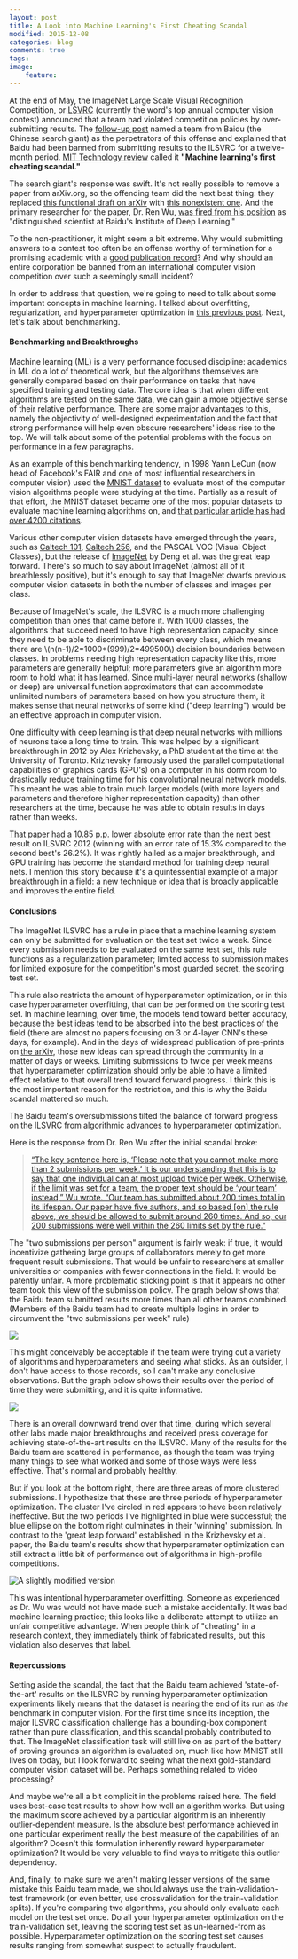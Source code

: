 ```yaml
---
layout: post
title: A Look into Machine Learning's First Cheating Scandal
modified: 2015-12-08
categories: blog
comments: true
tags:
image:
    feature:
---
```



At the end of May, the ImageNet Large Scale Visual Recognition Competition, or [LSVRC](http://www.image-net.org/challenges/LSVRC/) (currently the word's top annual computer vision contest) announced that a team had violated competition policies by over-submitting results. The [follow-up post](http://www.image-net.org/challenges/LSVRC/announcement-June-2-2015) named a team from Baidu (the Chinese search giant) as the perpetrators of this offense and explained that Baidu had been banned from submitting results to the ILSVRC for a twelve-month period. [MIT Technology review](http://www.technologyreview.com/view/538111/why-and-how-baidu-cheated-an-artificial-intelligence-test/) called it **"Machine learning's first cheating scandal."**

The search giant's response was swift. It's not really possible to remove a paper from arXiv.org, so the offending team did the next best thing: they replaced [this functional draft on arXiv](http://arxiv.org/abs/1501.02876v4.pdf) with [this nonexistent one](http://arxiv.org/abs/1501.02876v5). And the primary researcher for the paper, Dr. Ren Wu, [was fired from his position](http://bits.blogs.nytimes.com/2015/06/11/baidu-fires-researcher-tied-to-contest-disqualification/) as "distinguished scientist at Baidu's Institute of Deep Learning."


To the non-practitioner, it might seem a bit extreme. Why would submitting answers to a contest too often be an offense worthy of termination for a promising academic with a [good publication record](https://scholar.google.com/citations?user=0VxDjbcAAAAJ&hl=en)? And why should an entire corporation be banned from an international computer vision competition over such a seemingly small incident?

In order to address that question, we're going to need to talk about some important concepts in machine learning. I talked about overfitting, regularization, and hyperparameter optimization in [this previous post](http://dswalter.github.io/blog/overfitting-regularization-hyperparameters/). Next, let's talk about benchmarking.



#### Benchmarking and Breakthroughs

Machine learning (ML) is a very performance focused discipline: academics in ML do a lot of theoretical work, but the algorithms themselves are generally compared based on their performance on tasks that have specified training and testing data. The core idea is that when different algorithms are tested on the same data, we can gain a more objective sense of their relative performance. There are some major advantages to this, namely the objectivity of well-designed experimentation and the fact that strong performance will help even obscure researchers' ideas rise to the top. We will talk about some of the potential problems with the focus on performance in a few paragraphs.

As an example of this benchmarking tendency, in 1998 Yann LeCun (now head of Facebook's FAIR and one of most influential researchers in computer vision) used the [MNIST dataset](http://yann.lecun.com/exdb/mnist/) to evaluate most of the computer vision algorithms people were studying at the time. Partially as a result of that effort, the MNIST dataset became one of the most popular datasets to evaluate machine learning algorithms on, and [that particular article has had over 4200 citations](https://scholar.google.com/citations?view_op=view_citation&hl=en&user=WLN3QrAAAAAJ&citation_for_view=WLN3QrAAAAAJ:u5HHmVD_uO8C).

Various other computer vision datasets have emerged through the years, such as [Caltech 101](http://www.vision.caltech.edu/Image_Datasets/Caltech101/), [Caltech 256](http://authors.library.caltech.edu/7694/), and the PASCAL VOC (Visual Object Classes), but the release of [ImageNet](http://www.image-net.org/papers/imagenet_cvpr09.pdf) by Deng et al. was the great leap forward. There's so much to say about ImageNet (almost all of it breathlessly positive), but it's enough to say that ImageNet dwarfs previous computer vision datasets in both the number of classes and images per class.

Because of ImageNet's scale, the ILSVRC is a much more challenging competition than ones that came before it. With 1000 classes, the algorithms that succeed need to have high representation capacity, since they need to be able to discriminate between every class, which means there are \\(n(n-1)/2=1000*(999)/2=499500\\) decision boundaries between classes. In problems needing high representation capacity like this, more parameters are generally helpful; more parameters give an algorithm more room to hold what it has learned. Since multi-layer neural networks (shallow or deep) are universal function approximators that can accommodate unlimited numbers of parameters based on how you structure them, it makes sense that neural networks of some kind ("deep learning") would be an effective approach in computer vision.

One difficulty with deep learning is that deep neural networks with millions of neurons take a long time to train. This was helped by a significant breakthrough in 2012 by Alex Krizhevsky, a PhD student at the time at the University of Toronto. Krizhevsky famously used the parallel computational capabilities of graphics cards (GPU's) on a computer in his dorm room to drastically reduce training time for his convolutional neural network models. This meant he was able to train much larger models (with more layers and parameters and therefore higher representation capacity) than other researchers at the time, because he was able to obtain results in days rather than weeks.

[That paper](http://papers.nips.cc/paper/4824-imagenet-classification-with-deep-convolutional-neural-networks.pdf) had a 10.85 p.p. lower absolute error rate than the next best result on ILSVRC 2012 (winning with an error rate of 15.3% compared to the second best's 26.2%). It was rightly hailed as a major breakthrough, and GPU training has become the standard method for training deep neural nets. I mention this story because it's a quintessential example of a major breakthrough in a field: a new technique or idea that is broadly applicable and improves the entire field.


#### Conclusions

The ImageNet ILSVRC has a rule in place that a machine learning system can only be submitted for evaluation on the test set twice a week. Since every submission needs to be evaluated on the same test set, this rule functions as a regularization parameter; limited access to submission makes for limited exposure for the competition's most guarded secret, the scoring test set.

This rule also restricts the amount of hyperparameter optimization, or in this case hyperparameter overfitting, that can be performed on the scoring test set. In machine learning, over time, the models tend toward better accuracy, because the best ideas tend to be absorbed into the best practices of the field (there are almost no papers focusing on 3 or 4-layer CNN's these days, for example). And in the days of widespread publication of pre-prints on [the arXiv](arxiv.org), those new ideas can spread through the community in a matter of days or weeks. Limiting submissions to twice per week means that hyperparameter optimization should only be able to have a limited effect relative to that overall trend toward forward progress.  I think this is the most important reason for the restriction, and this is why the Baidu scandal mattered so much.

The Baidu team's oversubmissions tilted the balance of forward progress on the ILSVRC from algorithmic advances to hyperparameter optimization.

Here is the response from Dr. Ren Wu after the initial scandal broke:

>[“The key sentence here is, ‘Please note that you cannot make more than 2 submissions per week.’ It is our understanding that this is to say that one individual can at most upload twice per week. Otherwise, if the limit was set for a team, the proper text should be ‘your team’ instead,” Wu wrote. “Our team has submitted about 200 times total in its lifespan. Our paper have five authors, and so based [on] the rule above, we should be allowed to submit around 260 times. And so, our 200 submissions were well within the 260 limits set by the rule."](http://www.enterprisetech.com/2015/06/12/baidu-fires-deep-images-ren-wu/)

The "two submissions per person" argument is fairly weak: if true, it would incentivize gathering large groups of collaborators merely to get more frequent result submissions. That would be unfair to researchers at smaller universities or companies with fewer connections in the field. It would be patently unfair. A more problematic sticking point is that it appears no other team took this view of the submission policy. The graph below shows that the Baidu team submitted results more times than all other teams combined. (Members of the Baidu team had to create multiple logins in order to circumvent the "two submissions per week" rule)

![](http://www.image-net.org/challenges/LSVRC/figs/submissions_server.jpg)

This might conceivably be acceptable if the team were trying out a variety of algorithms and hyperparameters and seeing what sticks. As an outsider, I don't have access to those records, so I can't make any conclusive observations. But the graph below shows their results over the period of time they were submitting, and it is quite informative.

![](http://www.image-net.org/challenges/LSVRC/figs/overview.jpg)

There is an overall downward trend over that time, during which several other labs made major breakthroughs and received press coverage for achieving state-of-the-art results on the ILSVRC. Many of the results for the Baidu team are scattered in performance, as though the team was trying many things to see what worked and some of those ways were less effective. That's normal and probably healthy.

But if you look at the bottom right, there are three areas of more clustered submissions. I hypothesize that these are three periods of hyperparameter optimization. The cluster I've circled in red appears to have been relatively ineffective. But the two periods I've highlighted in blue were successful; the blue ellipse on the bottom right culminates in their 'winning' submission. In contrast to the 'great leap forward' established in the Krizhevsky et al. paper, the Baidu team's results show that hyperparameter optimization can still extract a little bit of performance out of algorithms in high-profile competitions.

![A slightly modified version](/images/lsvrc-3.jpg)

This was intentional hyperparameter overfitting. Someone as experienced as Dr. Wu was would not have made such a mistake accidentally.  It was bad machine learning practice; this looks like a deliberate attempt to utilize an unfair competitive advantage.  When people think of "cheating" in a research context, they immediately think of fabricated results, but this violation also deserves that label.

#### Repercussions
Setting aside the scandal, the fact that the Baidu team achieved 'state-of-the-art' results on the ILSVRC by running hyperparameter optimization experiments likely means that the dataset is nearing the end of its run as *the* benchmark in computer vision. For the first time since its inception, the major ILSVRC classification challenge has a bounding-box component rather than pure classification, and this scandal probably contributed to that. The ImageNet classification task will still live on as part of the battery of proving grounds an algorithm is evaluated on, much like how MNIST still lives on today, but I look forward to seeing what the next gold-standard computer vision dataset will be. Perhaps something related to video processing?

And maybe we're all a bit complicit in the problems raised here. The field uses best-case test results to show how well an algorithm works. But using the maximum score achieved by a particular algorithm is an inherently outlier-dependent measure. Is the absolute best performance achieved in one particular experiment really the best measure of the capabilities of an algorithm? Doesn't this formulation inherently reward hyperparameter optimization? It would be very valuable to find ways to mitigate this outlier dependency.

And, finally, to make sure we aren't making lesser versions of the same mistake this Baidu team made, we should always use the train-validation-test framework (or even better, use crossvalidation for the train-validation splits). If you're comparing two algorithms, you should only evaluate each model on the test set once. Do all your hyperparameter optimization on the train-validation set, leaving the scoring test set as un-learned-from as possible. Hyperparameter optimization on the scoring test set causes results ranging from somewhat suspect to actually fraudulent.
